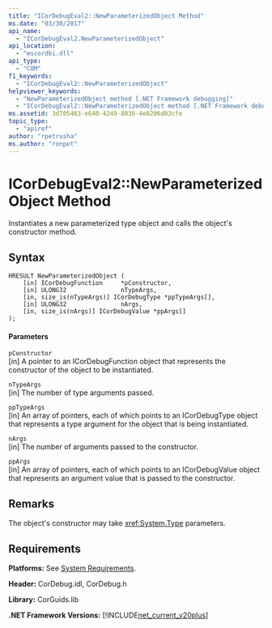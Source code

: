 ```yaml
---
title: "ICorDebugEval2::NewParameterizedObject Method"
ms.date: "03/30/2017"
api_name: 
  - "ICorDebugEval2.NewParameterizedObject"
api_location: 
  - "mscordbi.dll"
api_type: 
  - "COM"
f1_keywords: 
  - "ICorDebugEval2::NewParameterizedObject"
helpviewer_keywords: 
  - "NewParameterizedObject method [.NET Framework debugging]"
  - "ICorDebugEval2::NewParameterizedObject method [.NET Framework debugging]"
ms.assetid: 3d705463-e640-4249-8036-4e8206d03cfe
topic_type: 
  - "apiref"
author: "rpetrusha"
ms.author: "ronpet"
---
```

# ICorDebugEval2::NewParameterizedObject Method
Instantiates a new parameterized type object and calls the object's constructor method.  
  
## Syntax  
  
```  
HRESULT NewParameterizedObject (  
    [in] ICorDebugFunction     *pConstructor,  
    [in] ULONG32               nTypeArgs,  
    [in, size_is(nTypeArgs)] ICorDebugType *ppTypeArgs[],  
    [in] ULONG32               nArgs,  
    [in, size_is(nArgs)] ICorDebugValue *ppArgs[]  
);  
```  
  
#### Parameters  
 `pConstructor`  
 [in] A pointer to an ICorDebugFunction object that represents the constructor of the object to be instantiated.  
  
 `nTypeArgs`  
 [in] The number of type arguments passed.  
  
 `ppTypeArgs`  
 [in] An array of pointers, each of which points to an ICorDebugType object that represents a type argument for the object that is being instantiated.  
  
 `nArgs`  
 [in] The number of arguments passed to the constructor.  
  
 `ppArgs`  
 [in] An array of pointers, each of which points to an ICorDebugValue object that represents an argument value that is passed to the constructor.  
  
## Remarks  
 The object's constructor may take <xref:System.Type> parameters.  
  
## Requirements  
 **Platforms:** See [System Requirements](../../../../docs/framework/get-started/system-requirements.md).  
  
 **Header:** CorDebug.idl, CorDebug.h  
  
 **Library:** CorGuids.lib  
  
 **.NET Framework Versions:** [!INCLUDE[net_current_v20plus](../../../../includes/net-current-v20plus-md.md)]
